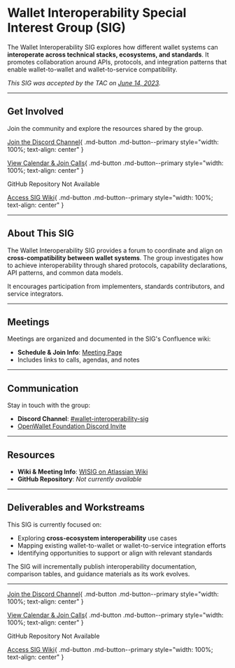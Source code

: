 [//]: # (SPDX-License-Identifier: CC-BY-4.0)

# Wallet Interoperability Special Interest Group (SIG)

The Wallet Interoperability SIG explores how different wallet systems can **interoperate across technical stacks, ecosystems, and standards**. It promotes collaboration around APIs, protocols, and integration patterns that enable wallet-to-wallet and wallet-to-service compatibility.

_This SIG was accepted by the TAC on [June 14, 2023](../meetings/2023/2023-06-14.md)._

---

## Get Involved

Join the community and explore the resources shared by the group.

<div class="grid" markdown>

[Join the Discord Channel](https://discord.com/channels/1022962884864643214/1291067233967149150){ .md-button .md-button--primary style="width: 100%; text-align: center" }

[View Calendar & Join Calls](https://lf-openwallet-foundation.atlassian.net/wiki/spaces/GROUP/pages/45056001/WISIG+Wallet+Interoperability+SIG){ .md-button .md-button--primary style="width: 100%; text-align: center" }

<a class="md-button md-button--disabled" title="GitHub repository not yet available." style="width: 100%; text-align: center">
  GitHub Repository Not Available
</a>

[Access SIG Wiki](https://lf-openwallet-foundation.atlassian.net/wiki/spaces/GROUP/pages/45056001/WISIG+Wallet+Interoperability+SIG){ .md-button .md-button--primary style="width: 100%; text-align: center" }

</div>

---

## About This SIG

The Wallet Interoperability SIG provides a forum to coordinate and align on **cross-compatibility between wallet systems**. The group investigates how to achieve interoperability through shared protocols, capability declarations, API patterns, and common data models.

It encourages participation from implementers, standards contributors, and service integrators.

---

## Meetings

Meetings are organized and documented in the SIG's Confluence wiki:

- **Schedule & Join Info**: [Meeting Page](https://lf-openwallet-foundation.atlassian.net/wiki/spaces/GROUP/pages/45056001/WISIG+Wallet+Interoperability+SIG)
- Includes links to calls, agendas, and notes

---

## Communication

Stay in touch with the group:

- **Discord Channel**: [#wallet-interoperability-sig](https://discord.com/channels/1022962884864643214/1291067233967149150)
- [OpenWallet Foundation Discord Invite](https://discord.gg/openwalletfoundation)

---

## Resources

- **Wiki & Meeting Info**: [WISIG on Atlassian Wiki](https://lf-openwallet-foundation.atlassian.net/wiki/spaces/GROUP/pages/45056001/WISIG+Wallet+Interoperability+SIG)
- **GitHub Repository**: _Not currently available_

---

## Deliverables and Workstreams

This SIG is currently focused on:

- Exploring **cross-ecosystem interoperability** use cases
- Mapping existing wallet-to-wallet or wallet-to-service integration efforts
- Identifying opportunities to support or align with relevant standards

The SIG will incrementally publish interoperability documentation, comparison tables, and guidance materials as its work evolves.

---

<div class="grid" markdown>

[Join the Discord Channel](https://discord.com/channels/1022962884864643214/1291067233967149150){ .md-button .md-button--primary style="width: 100%; text-align: center" }

[View Calendar & Join Calls](https://lf-openwallet-foundation.atlassian.net/wiki/spaces/GROUP/pages/45056001/WISIG+Wallet+Interoperability+SIG){ .md-button .md-button--primary style="width: 100%; text-align: center" }

<a class="md-button md-button--disabled" title="GitHub repository not yet available." style="width: 100%; text-align: center">
  GitHub Repository Not Available
</a>

[Access SIG Wiki](https://lf-openwallet-foundation.atlassian.net/wiki/spaces/GROUP/pages/45056001/WISIG+Wallet+Interoperability+SIG){ .md-button .md-button--primary style="width: 100%; text-align: center" }

</div>
